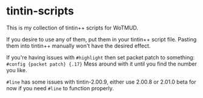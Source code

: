 tintin-scripts
==============

This is my collection of tintin++ scripts for WoTMUD.

If you desire to use any of them, put them in your tintin++ script file. 
Pasting them into tintin++ manually won't have the desired effect.

If you're having issues with `#highlight` then set packet patch to something: 
`#config {packet patch} {.17}` Mess around with it until you find the number you like.

`#line` has some issues with tintin-2.00.9, either use 2.00.8 or 2.01.0 beta 
for now if you need `#line` to function properly.
